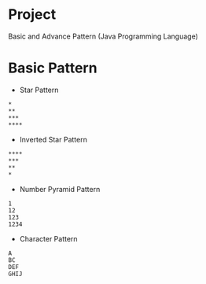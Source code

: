 # Project

Basic and Advance Pattern (Java Programming Language)

# Basic Pattern

- Star Pattern

```
*
**
***
****
```

- Inverted Star Pattern

```
****
***
**
*
```

- Number Pyramid Pattern

```
1
12
123
1234
```

- Character Pattern

```
A
BC
DEF
GHIJ
```
